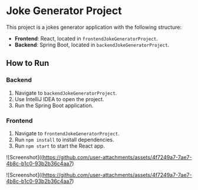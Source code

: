 # Joke Generator Project

This project is a jokes generator application with the following structure:
- **Frontend**: React, located in `frontendJokeGeneratorProject`.
- **Backend**: Spring Boot, located in `backendJokeGeneratorProject`.

## How to Run

### Backend
1. Navigate to `backendJokeGeneratorProject`.
2. Use IntelliJ IDEA to open the project.
3. Run the Spring Boot application.

### Frontend
1. Navigate to `frontendJokeGeneratorProject`.
2. Run `npm install` to install dependencies.
3. Run `npm start` to start the React app.

![Screenshot]((https://github.com/user-attachments/assets/4f7249a7-7ae7-4b8c-b1c0-93b2b36c4aa7)

![Screenshot]((https://github.com/user-attachments/assets/4f7249a7-7ae7-4b8c-b1c0-93b2b36c4aa7)

